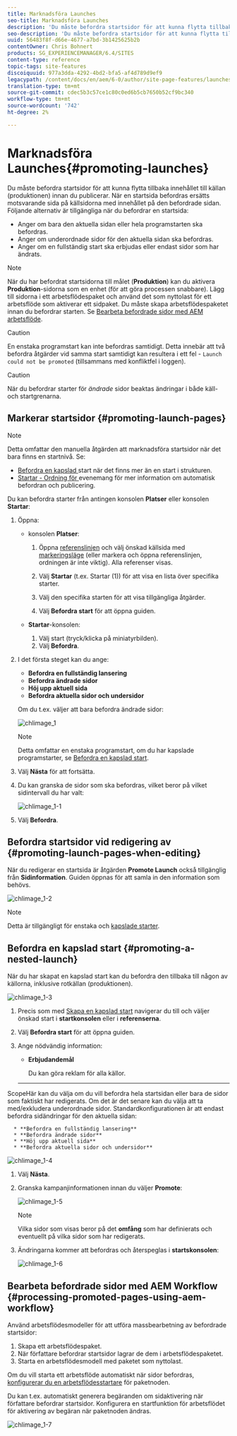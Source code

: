 ```yaml
---
title: Marknadsföra Launches
seo-title: Marknadsföra Launches
description: 'Du måste befordra startsidor för att kunna flytta tillbaka innehållet till källan (produktionen) innan du publicerar. '
seo-description: 'Du måste befordra startsidor för att kunna flytta tillbaka innehållet till källan (produktionen) innan du publicerar. '
uuid: 56483f8f-d66e-4677-a7bd-3b1425625b2b
contentOwner: Chris Bohnert
products: SG_EXPERIENCEMANAGER/6.4/SITES
content-type: reference
topic-tags: site-features
discoiquuid: 977a3dda-4292-4bd2-bfa5-af4d789d9ef9
legacypath: /content/docs/en/aem/6-0/author/site-page-features/launches
translation-type: tm+mt
source-git-commit: cdec5b3c57ce1c80c0ed6b5cb7650b52cf9bc340
workflow-type: tm+mt
source-wordcount: '742'
ht-degree: 2%

---
```



# Marknadsföra Launches{#promoting-launches}

Du måste befordra startsidor för att kunna flytta tillbaka innehållet till källan (produktionen) innan du publicerar. När en startsida befordras ersätts motsvarande sida på källsidorna med innehållet på den befordrade sidan. Följande alternativ är tillgängliga när du befordrar en startsida:

* Anger om bara den aktuella sidan eller hela programstarten ska befordras.
* Anger om underordnade sidor för den aktuella sidan ska befordras.
* Anger om en fullständig start ska erbjudas eller endast sidor som har ändrats.

>[!NOTE]
>
>När du har befordrat startsidorna till målet (**Produktion**) kan du aktivera **Produktion**-sidorna som en enhet (för att göra processen snabbare). Lägg till sidorna i ett arbetsflödespaket och använd det som nyttolast för ett arbetsflöde som aktiverar ett sidpaket. Du måste skapa arbetsflödespaketet innan du befordrar starten. Se [Bearbeta befordrade sidor med AEM arbetsflöde](#processing-promoted-pages-using-aem-workflow).

>[!CAUTION]
>
>En enstaka programstart kan inte befordras samtidigt. Detta innebär att två befordra åtgärder vid samma start samtidigt kan resultera i ett fel - `Launch could not be promoted` (tillsammans med konfliktfel i loggen).

>[!CAUTION]
>
>När du befordrar starter för *ändrade* sidor beaktas ändringar i både käll- och startgrenarna.

## Markerar startsidor {#promoting-launch-pages}

>[!NOTE]
>
>Detta omfattar den manuella åtgärden att marknadsföra startsidor när det bara finns en startnivå. Se:
>
>* [Befordra en kapslad ](#promoting-a-nested-launch) start när det finns mer än en start i strukturen.
>* [Startar - Ordning för ](/help/sites-authoring/launches.md#launches-the-order-of-events) evenemang för mer information om automatisk befordran och publicering.

>



Du kan befordra starter från antingen konsolen **Platser** eller konsolen **Startar**:

1. Öppna:

   * konsolen **Platser**:

      1. Öppna [referenslinjen](/help/sites-authoring/author-environment-tools.md#references) och välj önskad källsida med [markeringsläge](/help/sites-authoring/basic-handling.md) (eller markera och öppna referenslinjen, ordningen är inte viktig). Alla referenser visas.

      1. Välj **Startar** (t.ex. Startar (1)) för att visa en lista över specifika starter.
      1. Välj den specifika starten för att visa tillgängliga åtgärder.
      1. Välj **Befordra start** för att öppna guiden.
   * **Startar**-konsolen:

      1. Välj start (tryck/klicka på miniatyrbilden).
      1. Välj **Befordra**.


1. I det första steget kan du ange:

   * **Befordra en fullständig lansering**
   * **Befordra ändrade sidor**
   * **Höj upp aktuell sida**
   * **Befordra aktuella sidor och undersidor**

   Om du t.ex. väljer att bara befordra ändrade sidor:

   ![chlimage_1](assets/chlimage_1.png)

   >[!NOTE]
   >
   >Detta omfattar en enstaka programstart, om du har kapslade programstarter, se [Befordra en kapslad start](#promoting-a-nested-launch).

1. Välj **Nästa** för att fortsätta.
1. Du kan granska de sidor som ska befordras, vilket beror på vilket sidintervall du har valt:

   ![chlimage_1-1](assets/chlimage_1-1.png)

1. Välj **Befordra**.

## Befordra startsidor vid redigering av {#promoting-launch-pages-when-editing}

När du redigerar en startsida är åtgärden **Promote Launch** också tillgänglig från **Sidinformation**. Guiden öppnas för att samla in den information som behövs.

![chlimage_1-2](assets/chlimage_1-2.png)

>[!NOTE]
>
>Detta är tillgängligt för enstaka och [kapslade starter](#promoting-a-nested-launch).

## Befordra en kapslad start {#promoting-a-nested-launch}

När du har skapat en kapslad start kan du befordra den tillbaka till någon av källorna, inklusive rotkällan (produktionen).

![chlimage_1-3](assets/chlimage_1-3.png)

1. Precis som med [Skapa en kapslad start](/help/sites-authoring/launches-creating.md#creating-a-nested-launch) navigerar du till och väljer önskad start i **startkonsolen** eller i **referenserna**.
1. Välj **Befordra start** för att öppna guiden.

1. Ange nödvändig information:

   * **Erbjudandemål**

      Du kan göra reklam för alla källor.

   * ****
ScopeHär kan du välja om du vill befordra hela startsidan eller bara de sidor som faktiskt har redigerats. Om det är det senare kan du välja att ta med/exkludera underordnade sidor. Standardkonfigurationen är att endast befordra sidändringar för den aktuella sidan:

      * **Befordra en fullständig lansering**
      * **Befordra ändrade sidor**
      * **Höj upp aktuell sida**
      * **Befordra aktuella sidor och undersidor**

   ![chlimage_1-4](assets/chlimage_1-4.png)

1. Välj **Nästa**.
1. Granska kampanjinformationen innan du väljer **Promote**:

   ![chlimage_1-5](assets/chlimage_1-5.png)

   >[!NOTE]
   >
   >Vilka sidor som visas beror på det **omfång** som har definierats och eventuellt på vilka sidor som har redigerats.

1. Ändringarna kommer att befordras och återspeglas i **startskonsolen**:

   ![chlimage_1-6](assets/chlimage_1-6.png)

## Bearbeta befordrade sidor med AEM Workflow {#processing-promoted-pages-using-aem-workflow}

Använd arbetsflödesmodeller för att utföra massbearbetning av befordrade startsidor:

1. Skapa ett arbetsflödespaket.
1. När författare befordrar startsidor lagrar de dem i arbetsflödespaketet.
1. Starta en arbetsflödesmodell med paketet som nyttolast.

Om du vill starta ett arbetsflöde automatiskt när sidor befordras, [konfigurerar du en arbetsflödesstartare](/help/sites-administering/workflows-starting.md#workflows-launchers) för paketnoden.

Du kan t.ex. automatiskt generera begäranden om sidaktivering när författare befordrar startsidor. Konfigurera en startfunktion för arbetsflödet för aktivering av begäran när paketnoden ändras.

![chlimage_1-7](assets/chlimage_1-7.png)

